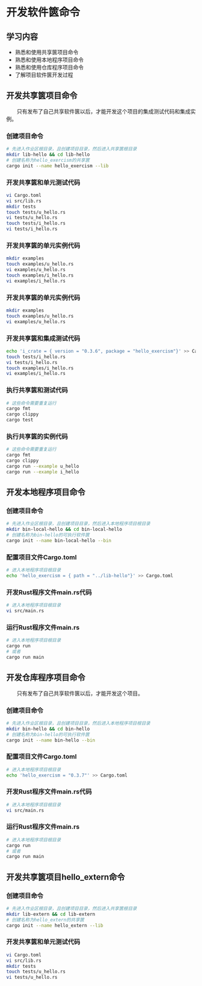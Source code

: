 # 开发软件篋命令

## 学习内容
- 熟悉和使用共享篋项目命令
- 熟悉和使用本地程序项目命令
- 熟悉和使用仓库程序项目命令
- 了解项目软件篋开发过程

## 开发共享篋项目命令

　　只有发布了自己共享软件篋以后，才能开发这个项目的集成测试代码和集成实例。

### 创建项目命令
```bash
# 先进入作业区根目录，且创建项目目录，然后进入共享篋根目录
mkdir lib-hello && cd lib-hello
# 创建名称为hello_exercism的共享篋
cargo init --name hello_exercism --lib
```

### 开发共享篋和单元测试代码
```bash
vi Cargo.toml
vi src/lib.rs
mkdir tests
touch tests/u_hello.rs
vi tests/u_hello.rs
touch tests/i_hello.rs
vi tests/i_hello.rs
```

### 开发共享篋的单元实例代码
```bash
mkdir examples
touch examples/u_hello.rs
vi examples/u_hello.rs
touch examples/i_hello.rs
vi examples/i_hello.rs
```

### 开发共享篋的单元实例代码
```bash
mkdir examples
touch examples/u_hello.rs
vi examples/u_hello.rs
```

### 开发共享篋和集成测试代码
```bash
echo 'i_crate = { version = "0.3.6", package = "hello_exercism"}' >> Cargo.toml
touch tests/i_hello.rs
vi tests/i_hello.rs
touch examples/i_hello.rs
vi examples/i_hello.rs
```

### 执行共享篋和测试代码
```bash
# 这些命令需要重复运行
cargo fmt
cargo clippy
cargo test
```

### 执行共享篋的实例代码
```bash
# 这些命令需要重复运行
cargo fmt
cargo clippy
cargo run --example u_hello
cargo run --example i_hello
```

## 开发本地程序项目命令

### 创建项目命令
```bash
# 先进入作业区根目录，且创建项目目录，然后进入本地程序项目根目录
mkdir bin-local-hello && cd bin-local-hello
# 创建名称为bin-hello的可执行软件篋
cargo init --name bin-local-hello --bin
```

### 配置项目文件Cargo.toml
```bash
# 进入本地程序项目根目录
echo 'hello_exercism = { path = "../lib-hello"}' >> Cargo.toml
```

### 开发Rust程序文件main.rs代码
```bash
# 进入本地程序项目根目录
vi src/main.rs
```

### 运行Rust程序文件main.rs
```bash
# 进入本地程序项目根目录
cargo run
# 或者
cargo run main
```

## 开发仓库程序项目命令

　　只有发布了自己共享软件篋以后，才能开发这个项目。

### 创建项目命令
```bash
# 先进入作业区根目录，且创建项目目录，然后进入本地程序项目根目录
mkdir bin-hello && cd bin-hello
# 创建名称为bin-hello的可执行软件篋
cargo init --name bin-hello --bin
```

### 配置项目文件Cargo.toml
```bash
# 进入本地程序项目根目录
echo 'hello_exercism = "0.3.7"' >> Cargo.toml
```

### 开发Rust程序文件main.rs代码
```bash
# 进入本地程序项目根目录
vi src/main.rs
```

### 运行Rust程序文件main.rs
```bash
# 进入本地程序项目根目录
cargo run
# 或者
cargo run main
```

## 开发共享篋项目hello_extern命令

### 创建项目命令
```bash
# 先进入作业区根目录，且创建项目目录，然后进入共享篋根目录
mkdir lib-extern && cd lib-extern
# 创建名称为hello_extern的共享篋
cargo init --name hello_extern --lib
```

### 开发共享篋和单元测试代码
```bash
vi Cargo.toml
vi src/lib.rs
mkdir tests
touch tests/u_hello.rs
vi tests/u_hello.rs
```

